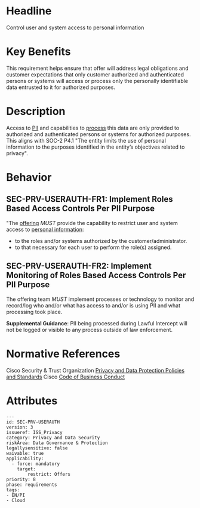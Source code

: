 # Headline
Control user and system access to personal information

# Key Benefits
This requirement helps ensure that offer will address legal obligations and customer expectations that only customer authorized and authenticated persons or systems will access or process only the personally identifiable  data entrusted to it for authorized purposes.

# Description
Access to [PII](#DEF_PII) and capabilities to [process](#DEF_DataProcessing) this data are only provided to authorized and authenticated persons or systems for authorized purposes. This aligns with SOC-2 P4.1 "The entity limits the use of personal information to the purposes identified in the entity’s objectives related to privacy".

# Behavior

## SEC-PRV-USERAUTH-FR1: Implement Roles Based Access Controls Per PII Purpose
"The [offering](#DEF_Offering) _MUST_ provide the capability to restrict user and system access to [personal information](#DEF_PersonalInformation):
- to the roles and/or systems authorized by the customer/administrator.
- to that necessary for each user to perform the role(s) assigned.

## SEC-PRV-USERAUTH-FR2: Implement Monitoring of Roles Based Access Controls Per PII Purpose
The offering team _MUST_ implement processes or technology to monitor and record/log who and/or what has access to and/or is using PII and what processing took place.

**Supplemental Guidance**: PII being processed during Lawful Intercept will not be logged or visible to any process outside of law enforcement.

# Normative References
Cisco Security & Trust Organization [Privacy and Data Protection Policies and Standards](https://policycentral.cloudapps.cisco.com/cppc/function/6510/)
Cisco [Code of Business Conduct](https://wwwin.cisco.com/c/cec/organizations/legal/ethics/cobc.html)

# Attributes

    ---
    id: SEC-PRV-USERAUTH
    version: 3
    issueref: ISS_Privacy
    category: Privacy and Data Security
    riskArea: Data Governance & Protection
    legallysensitive: false
    waivable: true
    applicability:
      - force: mandatory
        target:
            restrict: Offers
    priority: 8
    phase: requirements
    tags:
    - EN/PI
    - Cloud
